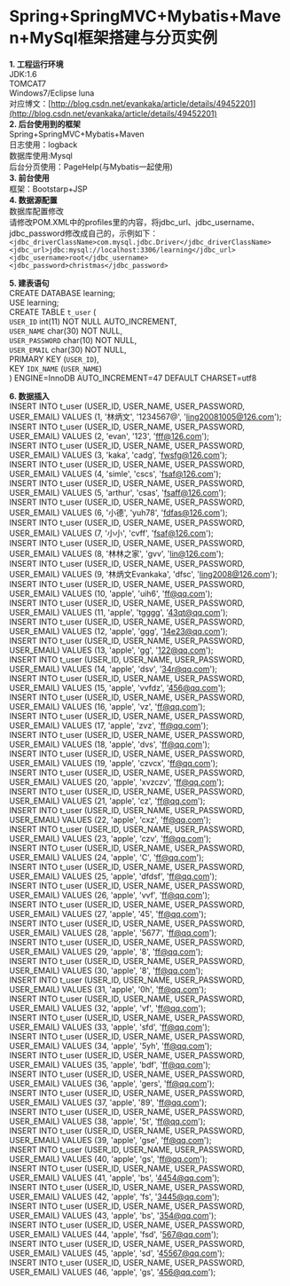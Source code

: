 # Spring+SpringMVC+Mybatis+Maven+MySql框架搭建与分页实例   #
**1. 工程运行环境**  
JDK:1.6  
TOMCAT7  
Windows7/Eclipse luna   
对应博文：[http://blog.csdn.net/evankaka/article/details/49452201](http://blog.csdn.net/evankaka/article/details/49452201)   
**2. 后台使用到的框架**  
Spring+SpringMVC+Mybatis+Maven  
日志使用：logback  
数据库使用:Mysql  
后台分页使用：PageHelp(与Mybatis一起使用)  
**3. 前台使用**  
框架：Bootstarp+JSP  
**4. 数据源配置**  
数据库配置修改  
请修改POM.XML中的profiles里的内容，将jdbc_url、jdbc_username、jdbc_password修改成自己的，示例如下：     
`<jdbc_driverClassName>com.mysql.jdbc.Driver</jdbc_driverClassName>`      
`<jdbc_url>jdbc:mysql://localhost:3306/learning</jdbc_url>`  
`<jdbc_username>root</jdbc_username>`  
`<jdbc_password>christmas</jdbc_password>`   
      
**5. 建表语句**   
    CREATE DATABASE learning;  
    USE learning;  
    CREATE TABLE `t_user` (  
       `USER_ID` int(11) NOT NULL AUTO_INCREMENT,  
      `USER_NAME` char(30) NOT NULL,  
      `USER_PASSWORD` char(10) NOT NULL,  
      `USER_EMAIL` char(30) NOT NULL,  
      PRIMARY KEY (`USER_ID`),  
      KEY `IDX_NAME` (`USER_NAME`)  
    ) ENGINE=InnoDB AUTO_INCREMENT=47 DEFAULT CHARSET=utf8  

**6. 数据插入**  
    INSERT INTO t_user (USER_ID, USER_NAME, USER_PASSWORD, USER_EMAIL) VALUES (1, '林炳文', '1234567@', 'ling20081005@126.com');  
    INSERT INTO t_user (USER_ID, USER_NAME, USER_PASSWORD, USER_EMAIL) VALUES (2, 'evan', '123', 'fff@126.com');  
    INSERT INTO t_user (USER_ID, USER_NAME, USER_PASSWORD, USER_EMAIL) VALUES (3, 'kaka', 'cadg', 'fwsfg@126.com');  
    INSERT INTO t_user (USER_ID, USER_NAME, USER_PASSWORD, USER_EMAIL) VALUES (4, 'simle', 'cscs', 'fsaf@126.com');  
    INSERT INTO t_user (USER_ID, USER_NAME, USER_PASSWORD, USER_EMAIL) VALUES (5, 'arthur', 'csas', 'fsaff@126.com');  
    INSERT INTO t_user (USER_ID, USER_NAME, USER_PASSWORD, USER_EMAIL) VALUES (6, '小德', 'yuh78', 'fdfas@126.com');  
    INSERT INTO t_user (USER_ID, USER_NAME, USER_PASSWORD, USER_EMAIL) VALUES (7, '小小', 'cvff', 'fsaf@126.com');  
    INSERT INTO t_user (USER_ID, USER_NAME, USER_PASSWORD, USER_EMAIL) VALUES (8, '林林之家', 'gvv', 'lin@126.com');  
    INSERT INTO t_user (USER_ID, USER_NAME, USER_PASSWORD, USER_EMAIL) VALUES (9, '林炳文Evankaka', 'dfsc', 'ling2008@126.com');  
    INSERT INTO t_user (USER_ID, USER_NAME, USER_PASSWORD, USER_EMAIL) VALUES (10, 'apple', 'uih6', 'ff@qq.com');  
    INSERT INTO t_user (USER_ID, USER_NAME, USER_PASSWORD, USER_EMAIL) VALUES (11, 'apple', 'tgggg', '43qt@qq.com');  
    INSERT INTO t_user (USER_ID, USER_NAME, USER_PASSWORD, USER_EMAIL) VALUES (12, 'apple', 'ggg', '14e23@qq.com');  
    INSERT INTO t_user (USER_ID, USER_NAME, USER_PASSWORD, USER_EMAIL) VALUES (13, 'apple', 'gg', '122@qq.com');    
    INSERT INTO t_user (USER_ID, USER_NAME, USER_PASSWORD, USER_EMAIL) VALUES (14, 'apple', 'dsv', '34r@qq.com');  
    INSERT INTO t_user (USER_ID, USER_NAME, USER_PASSWORD, USER_EMAIL) VALUES (15, 'apple', 'vvfdz', '456@qq.com');  
    INSERT INTO t_user (USER_ID, USER_NAME, USER_PASSWORD, USER_EMAIL) VALUES (16, 'apple', 'vz', 'ff@qq.com');  
    INSERT INTO t_user (USER_ID, USER_NAME, USER_PASSWORD, USER_EMAIL) VALUES (17, 'apple', 'zvz', 'ff@qq.com');  
    INSERT INTO t_user (USER_ID, USER_NAME, USER_PASSWORD, USER_EMAIL) VALUES (18, 'apple', 'dvs', 'ff@qq.com');  
    INSERT INTO t_user (USER_ID, USER_NAME, USER_PASSWORD, USER_EMAIL) VALUES (19, 'apple', 'czvcx', 'ff@qq.com');  
    INSERT INTO t_user (USER_ID, USER_NAME, USER_PASSWORD, USER_EMAIL) VALUES (20, 'apple', 'xvzczv', 'ff@qq.com');  
    INSERT INTO t_user (USER_ID, USER_NAME, USER_PASSWORD, USER_EMAIL) VALUES (21, 'apple', 'cz', 'ff@qq.com');  
    INSERT INTO t_user (USER_ID, USER_NAME, USER_PASSWORD, USER_EMAIL) VALUES (22, 'apple', 'cxz', 'ff@qq.com');  
    INSERT INTO t_user (USER_ID, USER_NAME, USER_PASSWORD, USER_EMAIL) VALUES (23, 'apple', 'czv', 'ff@qq.com');  
    INSERT INTO t_user (USER_ID, USER_NAME, USER_PASSWORD, USER_EMAIL) VALUES (24, 'apple', 'C', 'ff@qq.com');  
    INSERT INTO t_user (USER_ID, USER_NAME, USER_PASSWORD, USER_EMAIL) VALUES (25, 'apple', 'dfdsf', 'ff@qq.com');  
    INSERT INTO t_user (USER_ID, USER_NAME, USER_PASSWORD, USER_EMAIL) VALUES (26, 'apple', 'vvf', 'ff@qq.com');  
    INSERT INTO t_user (USER_ID, USER_NAME, USER_PASSWORD, USER_EMAIL) VALUES (27, 'apple', '45', 'ff@qq.com');  
    INSERT INTO t_user (USER_ID, USER_NAME, USER_PASSWORD, USER_EMAIL) VALUES (28, 'apple', '5677', 'ff@qq.com');  
    INSERT INTO t_user (USER_ID, USER_NAME, USER_PASSWORD, USER_EMAIL) VALUES (29, 'apple', '8', 'ff@qq.com');  
    INSERT INTO t_user (USER_ID, USER_NAME, USER_PASSWORD, USER_EMAIL) VALUES (30, 'apple', '8', 'ff@qq.com');  
    INSERT INTO t_user (USER_ID, USER_NAME, USER_PASSWORD, USER_EMAIL) VALUES (31, 'apple', '0h', 'ff@qq.com');  
    INSERT INTO t_user (USER_ID, USER_NAME, USER_PASSWORD, USER_EMAIL) VALUES (32, 'apple', 'vf', 'ff@qq.com');  
    INSERT INTO t_user (USER_ID, USER_NAME, USER_PASSWORD, USER_EMAIL) VALUES (33, 'apple', 'sfd', 'ff@qq.com');  
    INSERT INTO t_user (USER_ID, USER_NAME, USER_PASSWORD, USER_EMAIL) VALUES (34, 'apple', '5yh', 'ff@qq.com');  
    INSERT INTO t_user (USER_ID, USER_NAME, USER_PASSWORD, USER_EMAIL) VALUES (35, 'apple', 'bdf', 'ff@qq.com');  
    INSERT INTO t_user (USER_ID, USER_NAME, USER_PASSWORD, USER_EMAIL) VALUES (36, 'apple', 'gers', 'ff@qq.com');  
    INSERT INTO t_user (USER_ID, USER_NAME, USER_PASSWORD, USER_EMAIL) VALUES (37, 'apple', '89', 'ff@qq.com');  
    INSERT INTO t_user (USER_ID, USER_NAME, USER_PASSWORD, USER_EMAIL) VALUES (38, 'apple', '5t', 'ff@qq.com');  
    INSERT INTO t_user (USER_ID, USER_NAME, USER_PASSWORD, USER_EMAIL) VALUES (39, 'apple', 'gse', 'ff@qq.com');  
    INSERT INTO t_user (USER_ID, USER_NAME, USER_PASSWORD, USER_EMAIL) VALUES (40, 'apple', 'gs', 'ff@qq.com');  
    INSERT INTO t_user (USER_ID, USER_NAME, USER_PASSWORD, USER_EMAIL) VALUES (41, 'apple', 'bs', '4454@qq.com');  
    INSERT INTO t_user (USER_ID, USER_NAME, USER_PASSWORD, USER_EMAIL) VALUES (42, 'apple', 'fs', '3445@qq.com');  
    INSERT INTO t_user (USER_ID, USER_NAME, USER_PASSWORD, USER_EMAIL) VALUES (43, 'apple', 'bs', '354@qq.com');  
    INSERT INTO t_user (USER_ID, USER_NAME, USER_PASSWORD, USER_EMAIL) VALUES (44, 'apple', 'fsd', '567@qq.com');  
    INSERT INTO t_user (USER_ID, USER_NAME, USER_PASSWORD, USER_EMAIL) VALUES (45, 'apple', 'sd', '45567@qq.com');  
    INSERT INTO t_user (USER_ID, USER_NAME, USER_PASSWORD, USER_EMAIL) VALUES (46, 'apple', 'gs', '456@qq.com');  
   
